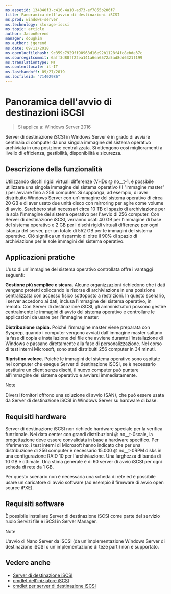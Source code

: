 ```yaml
---
ms.assetid: 134840f3-c416-4a10-ad73-ef7855b206f7
title: Panoramica dell'avvio di destinazioni iSCSI
ms.prod: windows-server
ms.technology: storage-iscsi
ms.topic: article
author: JasonGerend
manager: dougkim
ms.author: jgerend
ms.date: 09/11/2018
ms.openlocfilehash: 9c359c7929ff90968d16e92b1128f4fc8ebde37c
ms.sourcegitcommit: 6aff3d88ff22ea141a6ea6572a5ad8dd6321f199
ms.translationtype: MT
ms.contentlocale: it-IT
ms.lasthandoff: 09/27/2019
ms.locfileid: "71402986"
---
```

# <a name="iscsi-target-boot-overview"></a>Panoramica dell'avvio di destinazioni iSCSI

> Si applica a: Windows Server 2016

Server di destinazione iSCSI in Windows Server è in grado di avviare centinaia di computer da una singola immagine del sistema operativo archiviata in una posizione centralizzata. Si ottengono così miglioramenti a livello di efficienza, gestibilità, disponibilità e sicurezza.  
  
## <a name="BKMK_OVER"></a>Descrizione della funzionalità  
Utilizzando dischi rigidi virtuali differenze \(VHDs @ no__t-1, è possibile utilizzare una singola immagine del sistema operativo \(Il "immagine master" \) per avviare fino a 256 computer. Si supponga, ad esempio, di aver distribuito Windows Server con un'immagine del sistema operativo di circa 20 GB e di aver usato due unità disco con mirroring per agire come volume di avvio. Sarebbero stati necessari circa 10 TB di spazio di archiviazione per la sola l'immagine del sistema operativo per l'avvio di 256 computer. Con Server di destinazione iSCSI, verranno usati 40 GB per l'immagine di base del sistema operativo e 2 GB per i dischi rigidi virtuali differenze per ogni istanza del server, per un totale di 552 GB per le immagini del sistema operativo. Ciò significa un risparmio di oltre il 90% di spazio di archiviazione per le sole immagini del sistema operativo.  
  
## <a name="BKMK_APP"></a>Applicazioni pratiche  
L'uso di un'immagine del sistema operativo controllata offre i vantaggi seguenti:  
  
**Gestione più semplice e sicura.** Alcune organizzazioni richiedono che i dati vengano protetti collocando le risorse di archiviazione in una posizione centralizzata con accesso fisico sottoposto a restrizioni. In questo scenario, i server accedono ai dati, inclusa l'immagine del sistema operativo, in remoto. Con Server di destinazione iSCSI, gli amministratori possono gestire centralmente le immagini di avvio del sistema operativo e controllare le applicazioni da usare per l'immagine master.  
  
**Distribuzione rapida.** Poiché l'immagine master viene preparata con Sysprep, quando i computer vengono avviati dall'immagine master saltano la fase di copia e installazione dei file che avviene durante l'installazione di Windows e passano direttamente alla fase di personalizzazione. Nel corso di test interni Microsoft, sono stati distribuiti 256 computer in 34 minuti.  
  
**Ripristino veloce.** Poiché le immagini del sistema operativo sono ospitate nel computer che esegue Server di destinazione iSCSI, se è necessario sostituire un client senza dischi, il nuovo computer può puntare all'immagine del sistema operativo e avviarsi immediatamente.  
  
> [!NOTE]  
> Diversi fornitori offrono una soluzione di avvio \(SAN\), che può essere usata da Server di destinazione iSCSI in Windows Server su hardware di base.  
  
## <a name="BKMK_HARD"></a>Requisiti hardware  
Server di destinazione iSCSI non richiede hardware speciale per la verifica funzionale. Nei data center con grandi distribuzioni @ no__t-0scale, la progettazione deve essere convalidata in base a hardware specifico. Per riferimento, i test interni di Microsoft hanno indicato che per una distribuzione di 256 computer è necessario 15.000 @ no__t-0RPM disks in una configurazione RAID 10 per l'archiviazione. Una larghezza di banda di 10 GB è ottimale. Una stima generale è di 60 server di avvio iSCSI per ogni scheda di rete da 1 GB.  
  
Per questo scenario non è necessaria una scheda di rete ed è possibile usare un caricatore di avvio software \(ad esempio il firmware di avvio open source iPXE\).  
  
## <a name="BKMK_SOFT"></a>Requisiti software  
È possibile installare Server di destinazione iSCSI come parte del servizio ruolo Servizi file e iSCSI in Server Manager.

> [!NOTE]
> L'avvio di Nano Server da iSCSI (da un'implementazione Windows Server di destinazione iSCSI o un'implementazione di teze parti) non è supportato.

## <a name="see-also"></a>Vedere anche
* [Server di destinazione iSCSI](https://technet.microsoft.com/library/hh848272(v=ws.11).aspx)
* [cmdlet dell'iniziatore iSCSI](https://technet.microsoft.com/library/hh826099(v=wps.640).aspx)
* [cmdlet per server di destinazione iSCSI](https://technet.microsoft.com/library/jj612803(v=wps.630).aspx)